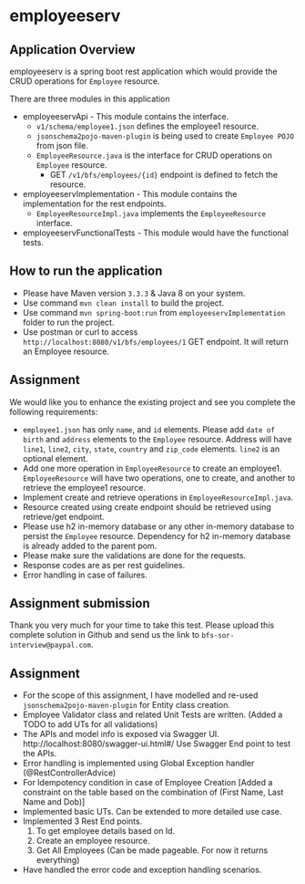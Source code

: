 # employeeserv

## Application Overview
employeeserv is a spring boot rest application which would provide the CRUD operations for `Employee` resource.

There are three modules in this application
- employeeservApi - This module contains the interface.
	- `v1/schema/employee1.json` defines the employee1 resource.
	- `jsonschema2pojo-maven-plugin` is being used to create `Employee POJO` from json file.
	- `EmployeeResource.java` is the interface for CRUD operations on `Employee` resource.
		- GET `/v1/bfs/employees/{id}` endpoint is defined to fetch the resource.
- employeeservImplementation - This module contains the implementation for the rest endpoints.
	- `EmployeeResourceImpl.java` implements the `EmployeeResource` interface.
- employeeservFunctionalTests - This module would have the functional tests.

## How to run the application
- Please have Maven version `3.3.3` & Java 8 on your system.
- Use command `mvn clean install` to build the project.
- Use command `mvn spring-boot:run` from `employeeservImplementation` folder to run the project.
- Use postman or curl to access `http://localhost:8080/v1/bfs/employees/1` GET endpoint. It will return an Employee resource.

## Assignment
We would like you to enhance the existing project and see you complete the following requirements:

- `employee1.json` has only `name`, and `id` elements. Please add `date of birth` and `address` elements to the `Employee` resource. Address will have `line1`, `line2`, `city`, `state`, `country` and `zip_code` elements. `line2` is an optional element.
- Add one more operation in `EmployeeResource` to create an employee1. `EmployeeResource` will have two operations, one to create, and another to retrieve the employee1 resource.
- Implement create and retrieve operations in `EmployeeResourceImpl.java`.
- Resource created using create endpoint should be retrieved using retrieve/get endpoint.
- Please use h2 in-memory database or any other in-memory database to persist the `Employee` resource. Dependency for h2 in-memory database is already added to the parent pom.
- Please make sure the validations are done for the requests.
- Response codes are as per rest guidelines.
- Error handling in case of failures.

## Assignment submission
Thank you very much for your time to take this test. Please upload this complete solution in Github and send us the link to `bfs-sor-interview@paypal.com`.


## Assignment 

- For the scope of this assignment, I have modelled and re-used `jsonschema2pojo-maven-plugin` for Entity class creation.
- Employee Validator class and related Unit Tests are written. (Added a TODO to add UTs for all validations)
- The APIs and model info is exposed via Swagger UI.
  http://localhost:8080/swagger-ui.html#/ Use Swagger End point to test the APIs.
- Error handling is implemented using Global Exception handler (@RestControllerAdvice)
- For Idempotency condition in case of Employee Creation [Added a constraint on the table based on the combination of (First Name, Last Name and Dob)]
- Implemented basic UTs. Can be extended to more detailed use case. 
- Implemented 3 Rest End points. 
    1. To get employee details based on Id.
    2. Create an employee resource.
    3. Get All Employees (Can be made pageable. For now it returns everything)
- Have handled the error code and exception handling scenarios.

 